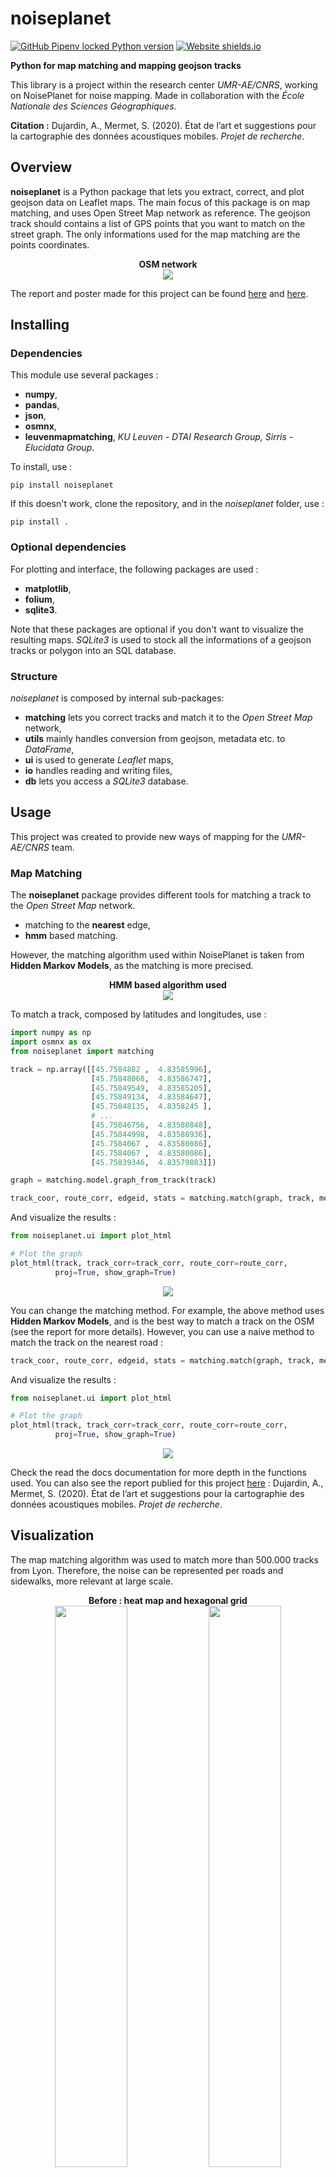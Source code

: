 # noiseplanet

[![GitHub Pipenv locked Python version](https://readthedocs.org/projects/pip/badge/)](http://noiseplanet.readthedocs.io/en/latest/index.html)
[![Website shields.io](https://img.shields.io/website-up-down-green-red/http/shields.io.svg)](http://noise-planet.org/)

**Python for map matching and mapping geojson tracks**



This library is a project within the research center *UMR-AE/CNRS*, working on NoisePlanet for noise mapping.
Made in collaboration with the *École Nationale des Sciences Géographiques*.

**Citation :** Dujardin, A., Mermet, S. (2020). État de l’art et suggestions pour la cartographie des données acoustiques mobiles. *Projet de recherche*.

## Overview

**noiseplanet** is a Python package that lets you extract, correct, and plot geojson data on Leaflet maps.
The main focus of this package is on map matching, and uses Open Street Map network as reference.
The geojson track should contains a list of GPS points that you want to match on the street graph. The only informations used for the map matching are the points coordinates.

<p align="center">
  <b>OSM network</b><br>
  <img src="img/osm.jpg">
  <br>
</p>


The report and poster made for this project can be found [here](pdf/report/PIRRAP_Dujardin_Mermet.pdf) and [here](pdf/report/PIRPOST_Dujardin_Mermet.pdf).


## Installing
### Dependencies
This module use several packages :
- **numpy**,
- **pandas**,
- **json**,
- **osmnx**,
- **leuvenmapmatching**, *KU Leuven - DTAI Research Group, Sirris - Elucidata Group*.

To install, use :
```
pip install noiseplanet
```
If this doesn't work, clone the repository, and in the *noiseplanet* folder, use :
```
pip install .
```

### Optional dependencies

For plotting and interface, the following packages are used :
- **matplotlib**,
- **folium**,
- **sqlite3**.

Note that these packages are optional if you don't want to visualize the resulting maps. *SQLite3* is used to stock all the informations of a geojson tracks or polygon into an SQL database.


### Structure

*noiseplanet* is composed by internal sub-packages:
- **matching** lets you correct tracks and match it to the *Open Street Map* network,
- **utils** mainly handles conversion from geojson, metadata etc. to *DataFrame*,
- **ui** is used to generate *Leaflet* maps,
- **io** handles reading and writing files,
- **db** lets you access a *SQLite3* database.

## Usage

This project was created to provide new ways of mapping for the *UMR-AE/CNRS* team. 

### Map Matching

The **noiseplanet** package provides different tools for matching a track to the *Open Street Map* network.
- matching to the **nearest** edge,
- **hmm** based matching.

However, the matching algorithm used within NoisePlanet is taken from **Hidden Markov Models**, as the matching is more precised.


<p align="center">
  <b>HMM based algorithm used</b><br>
  <img src="img/hmm.PNG">
</p>



To match a track, composed by latitudes and longitudes, use :
```python
import numpy as np
import osmnx as ox
from noiseplanet import matching

track = np.array([[45.7584882 ,  4.83585996],
                  [45.75848068,  4.83586747],
                  [45.75849549,  4.83585205],
                  [45.75849134,  4.83584647],
                  [45.75848135,  4.8358245 ],
                  # ...
                  [45.75846756,  4.83580848],
                  [45.75844998,  4.83580936],
                  [45.7584067 ,  4.83580086],
                  [45.7584067 ,  4.83580086],
                  [45.75839346,  4.83579883]])

graph = matching.model.graph_from_track(track)

track_coor, route_corr, edgeid, stats = matching.match(graph, track, method='hmm')
```

And visualize the results :

```python
from noiseplanet.ui import plot_html

# Plot the graph
plot_html(track, track_corr=track_corr, route_corr=route_corr,
          proj=True, show_graph=True)
```

<p align="center">
  <img src="img/track_hmm.png">
</p>


You can change the matching method.
For example, the above method uses **Hidden Markov Models**, and is the best way to match a track on the OSM (see the report for more details).
However, you can use a naive method to match the track on the nearest road :


```python
track_coor, route_corr, edgeid, stats = matching.match(graph, track, method='nearest')
```

And visualize the results :

```python
from noiseplanet.ui import plot_html

# Plot the graph
plot_html(track, track_corr=track_corr, route_corr=route_corr,
          proj=True, show_graph=True)
```

<p align="center">
  <img src="img/track_nearest.png">
</p>



Check the read the docs documentation for more depth in the functions used.
You can also see the report publied for this project [here](pdf/report/PIRRAP_Dujardin_Mermet.pdf) : Dujardin, A., Mermet, S. (2020). État de l’art et suggestions pour la cartographie des données acoustiques mobiles. *Projet de recherche*.


## Visualization

The map matching algorithm was used to match more than 500.000 tracks from Lyon.
Therefore, the noise can be represented per roads and sidewalks, more relevant at large scale.

<p align="center">
  <b>Before : heat map and hexagonal grid</b><br>
  <img src="img/representation_chaleur.jpg" width="48%">
  <img src="img/représentation_hexagones.jpg" width="48%">
</p>
<p align="center">
  <b>After : points and roads</b><br>
  <img src="img/representation_ponctuelle.jpg" width="48%">
  <img src="img/représentation_tronçons.jpg" width="48%">
</p>


## Authors

- **Arthur Dujardin**
- **Samuel Mermet**





